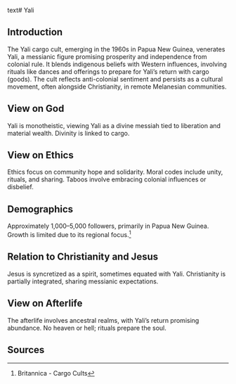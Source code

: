 text# Yali
## Introduction
The Yali cargo cult, emerging in the 1960s in Papua New Guinea, venerates Yali, a messianic figure promising prosperity and independence from colonial rule. It blends indigenous beliefs with Western influences, involving rituals like dances and offerings to prepare for Yali’s return with cargo (goods). The cult reflects anti-colonial sentiment and persists as a cultural movement, often alongside Christianity, in remote Melanesian communities.
## View on God
Yali is monotheistic, viewing Yali as a divine messiah tied to liberation and material wealth. Divinity is linked to cargo.
## View on Ethics
Ethics focus on community hope and solidarity. Moral codes include unity, rituals, and sharing. Taboos involve embracing colonial influences or disbelief.
## Demographics
Approximately 1,000–5,000 followers, primarily in Papua New Guinea. Growth is limited due to its regional focus.[^21]
## Relation to Christianity and Jesus
Jesus is syncretized as a spirit, sometimes equated with Yali. Christianity is partially integrated, sharing messianic expectations.
## View on Afterlife
The afterlife involves ancestral realms, with Yali’s return promising abundance. No heaven or hell; rituals prepare the soul.
## Sources
[^21]: Britannica - Cargo Cults[](https://www.britannica.com/topic/Yali-Cult)
[^22]: JSTOR - Yali Ethics[](https://www.jstor.org/stable/3260953)
[^23]: World Religion Database - Yali[](https://www.worldreligiondatabase.org)
[^24]: Wikipedia - Yali and Christianity[](https://en.wikipedia.org/wiki/Yali_cult#Christianity)
[^25]: Wikipedia - Yali Afterlife[](https://en.wikipedia.org/wiki/Yali_cult#Afterlife)
